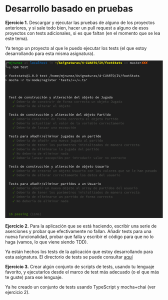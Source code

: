 # Desarrollo basado en pruebas
**Ejercicio 1.** Descargar y ejecutar las pruebas de alguno de los proyectos anteriores, y si sale todo bien, hacer un pull request a alguno de esos proyectos con tests adicionales, si es que faltan (en el momento que se lea este tema).

Ya tengo un proyecto al que le puedo ejecutar los tests (el que estoy desarrollando para esta misma asignatura).

![](img/tema2/test.png)

**Ejercicio 2.** Para la aplicación que se está haciendo, escribir una serie de aserciones y probar que efectivamente no fallan. Añadir tests para una nueva funcionalidad, probar que falla y escribir el código para que no lo haga (vamos, lo que viene siendo TDD).

Ya están hechos los tests de la aplicación que estoy desarrollando para esta asignatura. El directorio de tests se puede consultar [aquí](https://github.com/ManuelJNunez/footStats/tree/master/tests)

**Ejercicio 3.** Crear algún conjunto de scripts de tests, usando tu lenguaje favorito, y ejecutarlos desde el marco de test más adecuado (o el que más te guste) para ese lenguaje.

Ya he creado un conjunto de tests usando TypeScript y mocha+chai (ver ejercicio 2).